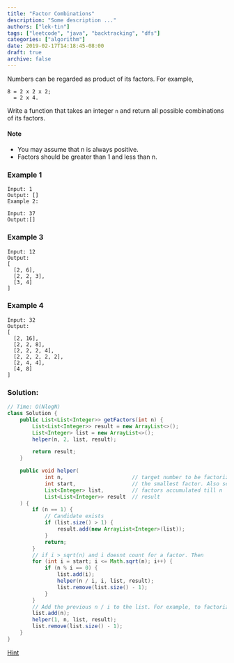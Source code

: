 ```yaml
---
title: "Factor Combinations"
description: "Some description ..."
authors: ["lek-tin"]
tags: ["leetcode", "java", "backtracking", "dfs"]
categories: ["algorithm"]
date: 2019-02-17T14:18:45-08:00
draft: true
archive: false
---
```

Numbers can be regarded as product of its factors. For example,
```
8 = 2 x 2 x 2;
  = 2 x 4.
```
Write a function that takes an integer `n` and return all possible combinations of its factors.

#### Note
- You may assume that n is always positive.
- Factors should be greater than 1 and less than n.
### Example 1
```
Input: 1
Output: []
Example 2:

Input: 37
Output:[]
```
### Example 3
```
Input: 12
Output:
[
  [2, 6],
  [2, 2, 3],
  [3, 4]
]
```
### Example 4
```
Input: 32
Output:
[
  [2, 16],
  [2, 2, 8],
  [2, 2, 2, 4],
  [2, 2, 2, 2, 2],
  [2, 4, 4],
  [4, 8]
]
```
### Solution:
```java
// Time: O(NlogN)
class Solution {
    public List<List<Integer>> getFactors(int n) {
        List<List<Integer>> result = new ArrayList<>();
        List<Integer> list = new ArrayList<>();
        helper(n, 2, list, result);

        return result;
    }

    public void helper(
            int n,                      // target number to be factorized
            int start,                  // the smallest factor. Also serves to prevent duplicates like [2,2,3] and [2,3,2]
            List<Integer> list,         // factors accumulated till n
            List<List<Integer>> result  // result
    ) {
        if (n == 1) {
            // Candidate exists
            if (list.size() > 1) {
                result.add(new ArrayList<Integer>(list));
            }
            return;
        }
        // if i > sqrt(n) and i doesnt count for a factor. Then
        for (int i = start; i <= Math.sqrt(n); i++) {
            if (n % i == 0) {
                list.add(i);
                helper(n / i, i, list, result);
                list.remove(list.size() - 1);
            }
        }
        // Add the previous n / i to the list. For example, to factorize 64 = [2, 2, 2] + factorize(8)
        list.add(n);
        helper(1, n, list, result);
        list.remove(list.size() - 1);
    }
}
```
[Hint](https://www.cnblogs.com/grandyang/p/5332722.html)